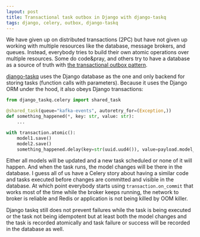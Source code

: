 ```yaml
---
layout: post
title: Transactional task outbox in Django with django-taskq
tags: django, celery, outbox, django-taskq
---
```


We have given up on distributed transactions (2PC) but have not given up working with multiple resources like the database, message brokers, and queues. Instead, everybody tries to build their own atomic operations over multiple resources. Some do code&pray, and others try to have a database as a source of truth with [the transactional outbox pattern](https://microservices.io/patterns/data/transactional-outbox.html).

[django-taskq](https://pypi.org/project/django-taskq/) uses the Django database as the one and only backend for storing tasks (function calls with parameters). Because it uses the Django ORM under the hood, it also obeys Django transactions:

```python
from django_taskq.celery import shared_task

@shared_task(queue="kafka-events", autoretry_for=(Exception,))
def something_happened(*, key: str, value: str):
    ...

with transaction.atomic():
    model1.save()
    model2.save()
    something_happened.delay(key=str(uuid.uud4()), value=payload.model_dump_json())
```

Either all models will be updated and a new task scheduled or none of it will happen. And when the task runs, the model changes will be there in the database. I guess all of us have a Celery story about having a similar code and tasks executed before changes are committed and visible in the database. At which point everybody starts using `transaction.on_commit` that works most of the time while the broker keeps running, the network to broker is reliable and Redis or application is not being killed by OOM killer.

Django taskq still does not prevent failures while the task is being executed or the task not being idempotent but at least both the model changes and the task is recorded atomically and task failure or success will be recorded in the database as well.
